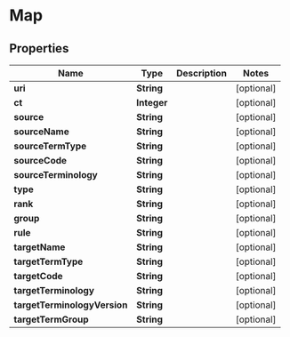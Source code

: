 

# Map


## Properties

| Name | Type | Description | Notes |
|------------ | ------------- | ------------- | -------------|
|**uri** | **String** |  |  [optional] |
|**ct** | **Integer** |  |  [optional] |
|**source** | **String** |  |  [optional] |
|**sourceName** | **String** |  |  [optional] |
|**sourceTermType** | **String** |  |  [optional] |
|**sourceCode** | **String** |  |  [optional] |
|**sourceTerminology** | **String** |  |  [optional] |
|**type** | **String** |  |  [optional] |
|**rank** | **String** |  |  [optional] |
|**group** | **String** |  |  [optional] |
|**rule** | **String** |  |  [optional] |
|**targetName** | **String** |  |  [optional] |
|**targetTermType** | **String** |  |  [optional] |
|**targetCode** | **String** |  |  [optional] |
|**targetTerminology** | **String** |  |  [optional] |
|**targetTerminologyVersion** | **String** |  |  [optional] |
|**targetTermGroup** | **String** |  |  [optional] |



